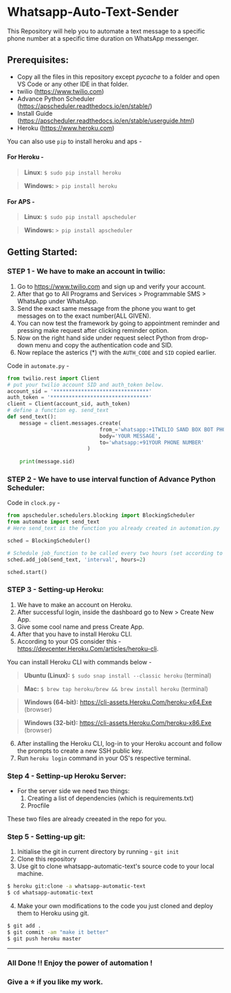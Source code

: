 # Whatsapp-Auto-Text-Sender
This Repository will help you to automate a text message to a specific phone number at a specific time duration on WhatsApp messenger.

## Prerequisites:
- Copy all the files in this repository except _pycache_ to a folder and open VS Code or any other IDE in that folder.
- twilio (https://www.twilio.com)
- Advance Python Scheduler (https://apscheduler.readthedocs.io/en/stable/)
- Install Guide (https://apscheduler.readthedocs.io/en/stable/userguide.html)
- Heroku (https://www.heroku.com)

You can also use `pip` to install heroku and aps -

#### For Heroku -
> **Linux:** `$ sudo pip install heroku`

> **Windows:** `> pip install heroku`

#### For APS -
> **Linux:** `$ sudo pip install apscheduler`

> **Windows:** `> pip install apscheduler`

## Getting Started:

### STEP 1 - We have to make an account in twilio:
1. Go to https://www.twilio.com and sign up and verify your account.
2. After that go to All Programs and Services > Programmable SMS > WhatsApp under WhatsApp.
3. Send the exact same message from the phone you want to get messages on to the exact number(ALL GIVEN).
4. You can now test the framework by going to appointment reminder and pressing make request after clicking reminder option.
5. Now on the right hand side under request select Python from drop-down menu and copy the authentication code and SID.
6. Now replace the asterics (*) with the `AUTH_CODE` and `SID` copied earlier.

Code in `automate.py` -
```python
from twilio.rest import Client 
# put your twilio account SID and auth_token below. 
account_sid = '*******************************' 
auth_token = '********************************' 
client = Client(account_sid, auth_token) 
# define a function eg. send_text
def send_text(): 
    message = client.messages.create( 
                              from_='whatsapp:+1TWILIO SAND BOX BOT PHONE NUMBER',  
                              body='YOUR MESSAGE',      
                              to='whatsapp:+91YOUR PHONE NUMBER' 
                          ) 
 
    print(message.sid)
```

### STEP 2 - We have to use interval function of Advance Python Scheduler:

Code in `clock.py` -
```python
from apscheduler.schedulers.blocking import BlockingScheduler
from automate import send_text
# Here send_text is the function you already created in automation.py

sched = BlockingScheduler()

# Schedule job_function to be called every two hours (set according to your need)
sched.add_job(send_text, 'interval', hours=2)

sched.start()
```

### STEP 3 - Setting-up Heroku:
1. We have to make an account on Heroku.
2. After successful login, inside the dashboard go to New > Create New App.
3. Give some cool name and press Create App.
4. After that you have to install Heroku CLI.
5. According to your OS consider this - https://devcenter.Heroku.Com/articles/heroku-cli.

You can install Heroku CLI with commands below -

> **Ubuntu (Linux):** `$ sudo snap install --classic heroku` (terminal)

> **Mac:** `$ brew tap heroku/brew && brew install heroku` (terminal)

> **Windows (64-bit):** https://cli-assets.Heroku.Com/heroku-x64.Exe (browser)

> **Windows (32-bit):** https://cli-assets.Heroku.Com/heroku-x86.Exe (browser)

6. After installing the Heroku CLI, log-in to your Heroku account and follow the prompts to create a new SSH public key.
7. Run `heroku login` command in your OS's respective terminal.

### Step 4 - Settinp-up Heroku Server:
- For the server side we need two things:
    1. Creating a list of dependencies (which is requirements.txt)
    2. Procfile

These two files are already creeated in the repo for you.

### Step 5 - Setting-up git:
1. Initialise the git in current directory by running - `git init`
2. Clone this repository
3. Use git to clone whatsapp-automatic-text's source code to your local machine.
```bash
$ heroku git:clone -a whatsapp-automatic-text
$ cd whatsapp-automatic-text
```
4. Make your own modifications to the code you just cloned and deploy them to Heroku using git.
```bash
$ git add .
$ git commit -am "make it better"
$ git push heroku master
```
---
### All Done !! Enjoy the power of automation !
### Give a :star: if you like my work.
